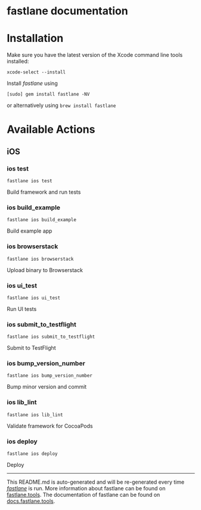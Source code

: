 fastlane documentation
================
# Installation

Make sure you have the latest version of the Xcode command line tools installed:

```
xcode-select --install
```

Install _fastlane_ using
```
[sudo] gem install fastlane -NV
```
or alternatively using `brew install fastlane`

# Available Actions
## iOS
### ios test
```
fastlane ios test
```
Build framework and run tests
### ios build_example
```
fastlane ios build_example
```
Build example app
### ios browserstack
```
fastlane ios browserstack
```
Upload binary to Browserstack
### ios ui_test
```
fastlane ios ui_test
```
Run UI tests
### ios submit_to_testflight
```
fastlane ios submit_to_testflight
```
Submit to TestFlight
### ios bump_version_number
```
fastlane ios bump_version_number
```
Bump minor version and commit
### ios lib_lint
```
fastlane ios lib_lint
```
Validate framework for CocoaPods
### ios deploy
```
fastlane ios deploy
```
Deploy

----

This README.md is auto-generated and will be re-generated every time [_fastlane_](https://fastlane.tools) is run.
More information about fastlane can be found on [fastlane.tools](https://fastlane.tools).
The documentation of fastlane can be found on [docs.fastlane.tools](https://docs.fastlane.tools).
